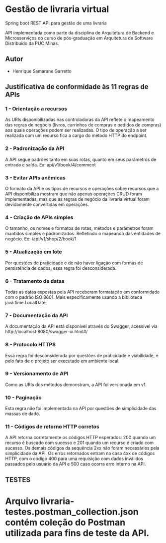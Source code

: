 # Gestão de livraria virtual

Spring boot REST API para gestão de uma livraria

API implementada como parte da disciplina de Arquitetura de Backend e Microsserviços do curso de pós-graduação em Arquitetura de Software Distribuído da PUC Minas.

## Autor

* Henrique Samarane Garretto

## Justificativa de conformidade às 11 regras de APIs
### 1 - Orientação a recursos
As URIs disponibilizadas nas controladoras da API reflete o mapeamento das regras de negócio (livros, carrinhos de compras e pedidos de compras) aos quais operações podem ser realizadas. O tipo de operação a ser realizada com um recurso fica a cargo do método HTTP do endpoint.

### 2 - Padronização da API
A API segue padrões tanto em suas rotas, quanto em seus parâmetros de entrada e saída.
Ex: api/v1/book/4/comment

### 3 - Evitar APIs anêmicas
O formato da API e os tipos de recursos e operações sobre recursos que a API disponibiliza mostram que não apenas operações CRUD foram implementadas, mas que as regras de negócio da livraria virtual foram devidamente convertidas em operações.

### 4 - Criação de APIs simples
O tamanho, os nomes e formatos de rotas, métodos e parâmetros foram mantidos simples e padronizados. Refletindo o mapeando das entidades de negócio.
Ex: /api/v1/shop/2/book/1

### 5 - Atualização em lote
Por questões de praticidade e de não haver ligação com formas de persistência de dados, essa regra foi desconsiderada.

### 6 - Tratamento de datas
Todas as datas expostas pela API receberam formatação em conformidade com o padrão ISO 8601. Mais especificamente usando a biblioteca java.time.LocalDate; 
 
### 7 - Documentação da API
A documentação da API está disponível através do Swagger, acessível via http://localhost:8080/swagger-ui.html#/
 
### 8 - Protocolo HTTPS
Essa regra foi desconsiderada por questões de praticidade e viabilidade, e pelo fato de o projeto ser executado em ambiente local.
 
### 9 - Versionamento de API
Como as URIs dos métodos demonstram, a API foi versionada em v1.
 
### 10 - Paginação
Esta regra não foi implementada na API por questões de simplicidade das massas de dado.
 
### 11 - Códigos de retorno HTTP corretos
A API retorna corretamente os códigos HTTP esperados: 200 quando um recurso é buscado com sucesso e 201 quando um recurso é criado com sucesso. Os demais códigos da sequência 2xx não foram necessários pela simplicidade da API. Os erros retornados entram na casa 4xx de códigos HTTP, com o código 400 para uma requisição com dados inválidos passados pelo usuário da API e 500 caso ocorra erro interno na API.

## TESTES
# Arquivo livraria-testes.postman_collection.json contém coleção do Postman utilizada para fins de teste da API.
